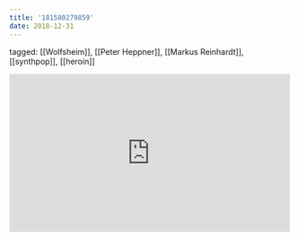 ```yaml
---
title: '181580279859'
date: 2018-12-31
---
```

tagged: [[Wolfsheim]], [[Peter Heppner]], [[Markus Reinhardt]], [[synthpop]], [[heroin]]
<iframe allow="accelerometer; autoplay; clipboard-write; encrypted-media; gyroscope; picture-in-picture" allowfullscreen="" frameborder="0" height="281" id="youtube_iframe" src="https://www.youtube.com/embed/y-PyUSxcqXg?feature=oembed&amp;enablejsapi=1&amp;origin=https://safe.txmblr.com&amp;wmode=opaque" width="500"></iframe>